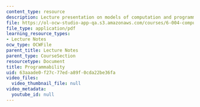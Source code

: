 ```yaml
---
content_type: resource
description: Lecture presentation on models of computation and programmable architectures.
file: https://ol-ocw-studio-app-qa.s3.amazonaws.com/courses/6-004-computation-structures-spring-2009/63aaade0f27c77eda89f0cda22be36fa_MIT6_004s09_lec12.pdf
file_type: application/pdf
learning_resource_types:
- Lecture Notes
ocw_type: OCWFile
parent_title: Lecture Notes
parent_type: CourseSection
resourcetype: Document
title: Programmability
uid: 63aaade0-f27c-77ed-a89f-0cda22be36fa
video_files:
  video_thumbnail_file: null
video_metadata:
  youtube_id: null
---
```

